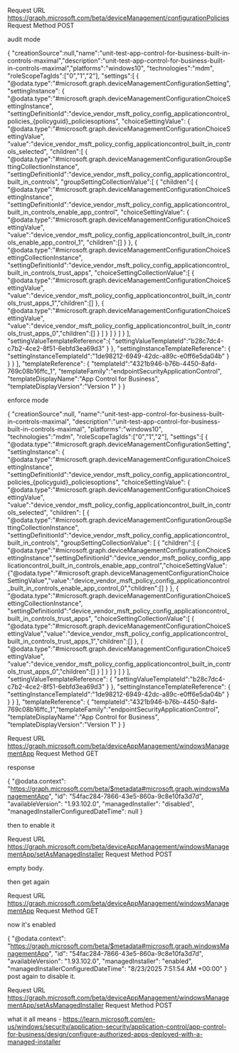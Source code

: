Request URL
https://graph.microsoft.com/beta/deviceManagement/configurationPolicies
Request Method
POST

audit mode

{
    "creationSource":null,"name":"unit-test-app-control-for-business-built-in-controls-maximal","description":"unit-test-app-control-for-business-built-in-controls-maximal","platforms":"windows10",
    "technologies":"mdm",
    "roleScopeTagIds":["0","1","2"],
    "settings":[
        {
            "@odata.type":"#microsoft.graph.deviceManagementConfigurationSetting",
            "settingInstance":
            {
                "@odata.type":"#microsoft.graph.deviceManagementConfigurationChoiceSettingInstance",
                "settingDefinitionId":"device_vendor_msft_policy_config_applicationcontrol_policies_{policyguid}_policiesoptions",
                "choiceSettingValue":
                {
                    "@odata.type":"#microsoft.graph.deviceManagementConfigurationChoiceSettingValue",
                    "value":"device_vendor_msft_policy_config_applicationcontrol_built_in_controls_selected",
                    "children":[
                        {
                            "@odata.type":"#microsoft.graph.deviceManagementConfigurationGroupSettingCollectionInstance",
                            "settingDefinitionId":"device_vendor_msft_policy_config_applicationcontrol_built_in_controls",
                            "groupSettingCollectionValue":[
                                {
                                    "children":[
                                        {
                                            "@odata.type":"#microsoft.graph.deviceManagementConfigurationChoiceSettingInstance",
                                            "settingDefinitionId":"device_vendor_msft_policy_config_applicationcontrol_built_in_controls_enable_app_control",
                                            "choiceSettingValue":
                                            {
                                                "@odata.type":"#microsoft.graph.deviceManagementConfigurationChoiceSettingValue",
                                                "value":"device_vendor_msft_policy_config_applicationcontrol_built_in_controls_enable_app_control_1",
                                                "children":[]
                                            }
                                        },
                                        {
                                            "@odata.type":"#microsoft.graph.deviceManagementConfigurationChoiceSettingCollectionInstance",
                                            "settingDefinitionId":"device_vendor_msft_policy_config_applicationcontrol_built_in_controls_trust_apps",
                                            "choiceSettingCollectionValue":[
                                                {
                                                    "@odata.type":"#microsoft.graph.deviceManagementConfigurationChoiceSettingValue",
                                                    "value":"device_vendor_msft_policy_config_applicationcontrol_built_in_controls_trust_apps_1","children":[]
                                                },
                                                {
                                                    "@odata.type":"#microsoft.graph.deviceManagementConfigurationChoiceSettingValue",
                                                    "value":"device_vendor_msft_policy_config_applicationcontrol_built_in_controls_trust_apps_0","children":[]
                                                }
                                            ]
                                        }
                                    ]
                                }
                            ]
                        }
                    ],
                    "settingValueTemplateReference":{
                        "settingValueTemplateId":"b28c7dc4-c7b2-4ce2-8f51-6ebfd3ea69d3"
                    }
                },
                "settingInstanceTemplateReference":
                {
                    "settingInstanceTemplateId":"1de98212-6949-42dc-a89c-e0ff6e5da04b"
                }
            }
        }
    ],
    "templateReference":
    {
        "templateId":"4321b946-b76b-4450-8afd-769c08b16ffc_1",
        "templateFamily":"endpointSecurityApplicationControl",
        "templateDisplayName":"App Control for Business",
        "templateDisplayVersion":"Version 1"
    }
}

enforce mode

{
    "creationSource":null,
    "name":"unit-test-app-control-for-business-built-in-controls-maximal",
    "description":"unit-test-app-control-for-business-built-in-controls-maximal",
    "platforms":"windows10",
    "technologies":"mdm",
    "roleScopeTagIds":["0","1","2"],
    "settings":[
        {
            "@odata.type":"#microsoft.graph.deviceManagementConfigurationSetting",
            "settingInstance":
            {
                "@odata.type":"#microsoft.graph.deviceManagementConfigurationChoiceSettingInstance",
                "settingDefinitionId":"device_vendor_msft_policy_config_applicationcontrol_policies_{policyguid}_policiesoptions",
                "choiceSettingValue":
                {
                    "@odata.type":"#microsoft.graph.deviceManagementConfigurationChoiceSettingValue",
                    "value":"device_vendor_msft_policy_config_applicationcontrol_built_in_controls_selected",
                    "children":
                    [
                        {
                            "@odata.type":"#microsoft.graph.deviceManagementConfigurationGroupSettingCollectionInstance",
                            "settingDefinitionId":"device_vendor_msft_policy_config_applicationcontrol_built_in_controls",
                            "groupSettingCollectionValue":
                            [
                                {
                                    "children":[
                                    {
                                        "@odata.type":"#microsoft.graph.deviceManagementConfigurationChoiceSettingInstance","settingDefinitionId":"device_vendor_msft_policy_config_applicationcontrol_built_in_controls_enable_app_control","choiceSettingValue":{"@odata.type":"#microsoft.graph.deviceManagementConfigurationChoiceSettingValue","value":"device_vendor_msft_policy_config_applicationcontrol_built_in_controls_enable_app_control_0","children":[]
                                    }
                                },
                                {
                                    "@odata.type":"#microsoft.graph.deviceManagementConfigurationChoiceSettingCollectionInstance",
                                    "settingDefinitionId":"device_vendor_msft_policy_config_applicationcontrol_built_in_controls_trust_apps",
                                    "choiceSettingCollectionValue":[
                                        {
                                            "@odata.type":"#microsoft.graph.deviceManagementConfigurationChoiceSettingValue","value":"device_vendor_msft_policy_config_applicationcontrol_built_in_controls_trust_apps_1","children":[]
                                        },
                                        {
                                            "@odata.type":"#microsoft.graph.deviceManagementConfigurationChoiceSettingValue",
                                            "value":"device_vendor_msft_policy_config_applicationcontrol_built_in_controls_trust_apps_0","children":[]
                                        }
                                    ]
                                }
                            ]
                        }
                    ]
                }
            ],
            "settingValueTemplateReference":
            {
                "settingValueTemplateId":"b28c7dc4-c7b2-4ce2-8f51-6ebfd3ea69d3"
                }
            },
            "settingInstanceTemplateReference":
            {
                "settingInstanceTemplateId":"1de98212-6949-42dc-a89c-e0ff6e5da04b"
                }
            }
        }
    ],
    "templateReference":
    {
        "templateId":"4321b946-b76b-4450-8afd-769c08b16ffc_1","templateFamily":"endpointSecurityApplicationControl",
        "templateDisplayName":"App Control for Business",
        "templateDisplayVersion":"Version 1"
    }
}

Request URL
https://graph.microsoft.com/beta/deviceAppManagement/windowsManagementApp
Request Method
GET

response

{
    "@odata.context": "https://graph.microsoft.com/beta/$metadata#microsoft.graph.windowsManagementApp",
    "id": "54fac284-7866-43e5-860a-9c8e10fa3d7d",
    "availableVersion": "1.93.102.0",
    "managedInstaller": "disabled",
    "managedInstallerConfiguredDateTime": null
}

then to enable it

Request URL
https://graph.microsoft.com/beta/deviceAppManagement/windowsManagementApp/setAsManagedInstaller
Request Method
POST

empty body.

then get again

Request URL
https://graph.microsoft.com/beta/deviceAppManagement/windowsManagementApp
Request Method
GET

now it's enabled

{
    "@odata.context": "https://graph.microsoft.com/beta/$metadata#microsoft.graph.windowsManagementApp",
    "id": "54fac284-7866-43e5-860a-9c8e10fa3d7d",
    "availableVersion": "1.93.102.0",
    "managedInstaller": "enabled",
    "managedInstallerConfiguredDateTime": "8/23/2025 7:51:54 AM +00:00"
}
post again to disable it. 

Request URL
https://graph.microsoft.com/beta/deviceAppManagement/windowsManagementApp/setAsManagedInstaller
Request Method
POST

what it all means - https://learn.microsoft.com/en-us/windows/security/application-security/application-control/app-control-for-business/design/configure-authorized-apps-deployed-with-a-managed-installer